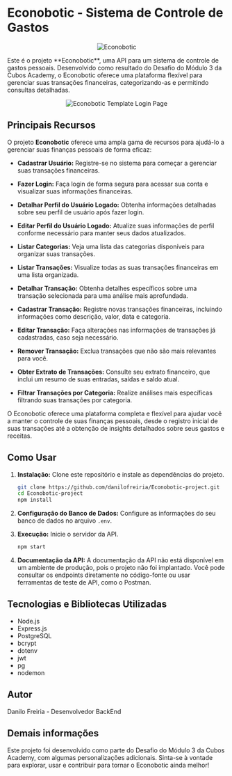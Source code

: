 # Econobotic - Sistema de Controle de Gastos

<p align="center">
  <img src="../Econobotic-project/src/assets/EconobotiC%20.png" alt="Econobotic">
</p>
Este é o projeto **Econobotic**, uma API para um sistema de controle de gastos pessoais. Desenvolvido como resultado do Desafio do Módulo 3 da Cubos Academy, o Econobotic oferece uma plataforma flexível para gerenciar suas transações financeiras, categorizando-as e permitindo consultas detalhadas.

<p align="center">
  <img src="../Econobotic-project/src/assets/econobotic_template.png" alt="Econobotic Template Login Page">
</p>


## Principais Recursos

O projeto **Econobotic** oferece uma ampla gama de recursos para ajudá-lo a gerenciar suas finanças pessoais de forma eficaz:

- **Cadastrar Usuário:** Registre-se no sistema para começar a gerenciar suas transações financeiras.

- **Fazer Login:** Faça login de forma segura para acessar sua conta e visualizar suas informações financeiras.

- **Detalhar Perfil do Usuário Logado:** Obtenha informações detalhadas sobre seu perfil de usuário após fazer login.

- **Editar Perfil do Usuário Logado:** Atualize suas informações de perfil conforme necessário para manter seus dados atualizados.

- **Listar Categorias:** Veja uma lista das categorias disponíveis para organizar suas transações.

- **Listar Transações:** Visualize todas as suas transações financeiras em uma lista organizada.

- **Detalhar Transação:** Obtenha detalhes específicos sobre uma transação selecionada para uma análise mais aprofundada.

- **Cadastrar Transação:** Registre novas transações financeiras, incluindo informações como descrição, valor, data e categoria.

- **Editar Transação:** Faça alterações nas informações de transações já cadastradas, caso seja necessário.

- **Remover Transação:** Exclua transações que não são mais relevantes para você.

- **Obter Extrato de Transações:** Consulte seu extrato financeiro, que inclui um resumo de suas entradas, saídas e saldo atual.

- **Filtrar Transações por Categoria:** Realize análises mais específicas filtrando suas transações por categoria.

O Econobotic oferece uma plataforma completa e flexível para ajudar você a manter o controle de suas finanças pessoais, desde o registro inicial de suas transações até a obtenção de insights detalhados sobre seus gastos e receitas.


## Como Usar

1. **Instalação:** Clone este repositório e instale as dependências do projeto.

   ```bash
   git clone https://github.com/danilofreiria/Econobotic-project.git
   cd Econobotic-project
   npm install
   ```

2. **Configuração do Banco de Dados:** Configure as informações do seu banco de dados no arquivo `.env`.

3. **Execução:** Inicie o servidor da API.

   ```bash
   npm start
   ```

4. **Documentação da API:** A documentação da API não está disponível em um ambiente de produção, pois o projeto não foi implantado. Você pode consultar os endpoints diretamente no código-fonte ou usar ferramentas de teste de API, como o Postman.

## Tecnologias e Bibliotecas Utilizadas

- Node.js
- Express.js
- PostgreSQL
- bcrypt
- dotenv
- jwt
- pg
- nodemon

## Autor

Danilo Freiria - Desenvolvedor BackEnd

## Demais informações
Este projeto foi desenvolvido como parte do Desafio do Módulo 3 da Cubos Academy, com algumas personalizações adicionais. Sinta-se à vontade para explorar, usar e contribuir para tornar o Econobotic ainda melhor!
